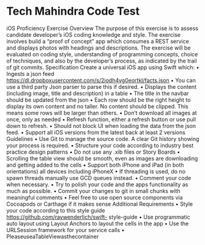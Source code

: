 # Tech Mahindra Code Test
iOS Proficiency Exercise
Overview
The purpose of this exercise is to assess candidate developer’s iOS coding knowledge and style. The exercise involves build a “proof of concept” app which consumes a REST service and displays photos with headings and descriptions. The exercise will be evaluated on coding style, understanding of programming concepts, choice of techniques, and also by the developer’s process, as indicated by the trail of git commits.
Specification
Create a universal iOS app using Swift which:
• Ingests a json feed https://dl.dropboxusercontent.com/s/2iodh4vg0eortkl/facts.json
• You can use a third party Json parser to parse this if desired.
• Displays the content (including image, title and description) in a table
• The title in the navbar should be updated from the json
• Each row should be the right height to display its own content and no taller. No content should be clipped. This means some rows will be larger than others.
• Don’t download all images at once, only as needed
• Refresh function, either a refresh button or use pull down to refresh.
• Should not block UI when loading the data from the json feed.
• Support all iOS versions from the latest back at least 2 versions
Guidelines
• Use Git to manage the source code. A clear Git history showing your process is required.
• Structure your code according to industry best practice design patterns
• Do not use any .xib files or Story Boards
• Scrolling the table view should be smooth, even as images are downloading and getting
added to the cells
• Support both iPhone and iPad (in both orientations) all devices including iPhoneX
• If threading is used, do no spawn threads manually use GCD queues instead.
• Comment your code when necessary.
• Try to polish your code and the apps functionality as much as possible.
• Commit your changes to git in small chunks with meaningful comments
• Feel free to use open source components via Cocoapods or Carthage if it makes sense
Additional Requirements
• Style your code according to this style guide https://github.com/raywenderlich/swift- style-guide
• Use programmatic auto layout using Layout Anchors to layout the cells in the app
• Use the URLSession framework for your service calls
• PleaseuseaTableViewasthecontainer

